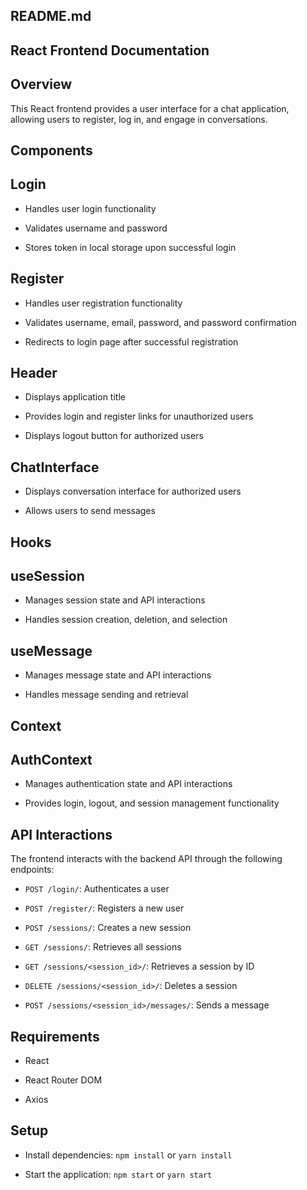 ## README.md

## React Frontend Documentation

## Overview

This React frontend provides a user interface for a chat application, allowing users to register, log in, and engage in conversations.

## Components

## Login

- Handles user login functionality
    

- Validates username and password
    

- Stores token in local storage upon successful login
    

## Register

- Handles user registration functionality
    

- Validates username, email, password, and password confirmation
    

- Redirects to login page after successful registration
    

## Header

- Displays application title
    

- Provides login and register links for unauthorized users
    

- Displays logout button for authorized users
    

## ChatInterface

- Displays conversation interface for authorized users
    

- Allows users to send messages
    

## Hooks

## useSession

- Manages session state and API interactions
    

- Handles session creation, deletion, and selection
    

## useMessage

- Manages message state and API interactions
    

- Handles message sending and retrieval
    

## Context

## AuthContext

- Manages authentication state and API interactions
    

- Provides login, logout, and session management functionality
    

## API Interactions

The frontend interacts with the backend API through the following endpoints:

- `POST /login/`: Authenticates a user
    

- `POST /register/`: Registers a new user
    

- `POST /sessions/`: Creates a new session
    

- `GET /sessions/`: Retrieves all sessions
    

- `GET /sessions/<session_id>/`: Retrieves a session by ID
    

- `DELETE /sessions/<session_id>/`: Deletes a session
    

- `POST /sessions/<session_id>/messages/`: Sends a message
    

## Requirements

- React
    

- React Router DOM
    

- Axios
    

## Setup

- Install dependencies: `npm install` or `yarn install`
    

- Start the application: `npm start` or `yarn start`